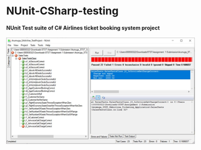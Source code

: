 # NUnit-CSharp-testing
#### NUnit Test suite of C# Airlines ticket booking system project

![Image of Test result](https://raw.githubusercontent.com/armorasha/NUnit-CSharp-testing/master/screenshot/z_full.JPG)